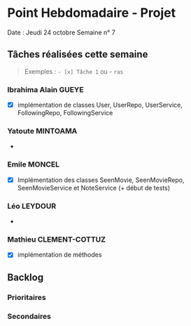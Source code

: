# Point Hebdomadaire - Projet

Date : Jeudi 24 octobre
Semaine n° 7

## Tâches réalisées cette semaine

> Exemples : `- [x] Tâche 1` ou - `ras`

### Ibrahima Alain GUEYE

-  [x] implémentation de classes User, UserRepo, UserService, FollowingRepo, FollowingService 

### Yatoute MINTOAMA

- 

### Emile MONCEL

- [x] Implémentation des classes SeenMovie, SeenMovieRepo, SeenMovieService et NoteService (+ début de tests)

### Léo LEYDOUR

- 

### Mathieu CLEMENT-COTTUZ

- [x] implémentation de méthodes 

## Backlog



### Prioritaires

### Secondaires
